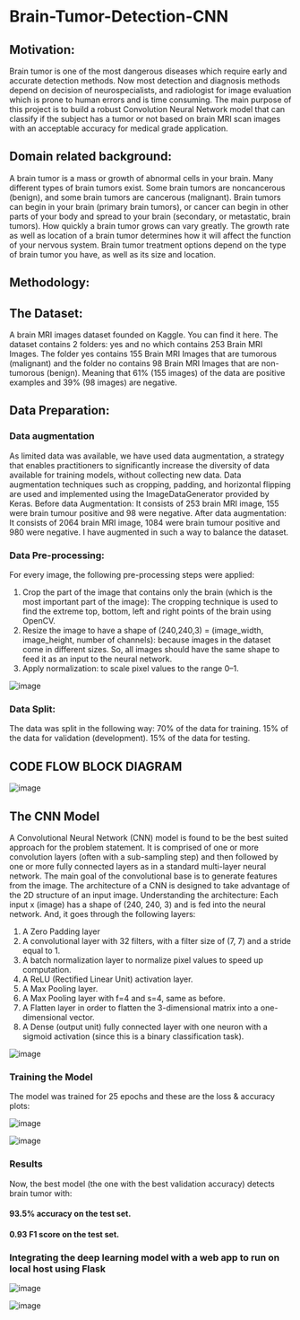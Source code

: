 # Brain-Tumor-Detection-CNN

## Motivation:
Brain tumor is one of the most dangerous diseases which require early and accurate detection methods. Now most detection and diagnosis methods depend on decision of neurospecialists, and radiologist for image evaluation which is prone to human errors and is time consuming. The main purpose of this project is to build a robust Convolution Neural Network model that can classify if the subject has a tumor or not based on brain MRI scan images with an acceptable accuracy for medical grade application.

## Domain related background:
A brain tumor is a mass or growth of abnormal cells in your brain.
Many different types of brain tumors exist. Some brain tumors are noncancerous (benign), and some brain tumors are cancerous (malignant). Brain tumors can begin in your brain (primary brain tumors), or cancer can begin in other parts of your body and spread to your brain (secondary, or metastatic, brain tumors).
How quickly a brain tumor grows can vary greatly. The growth rate as well as location of a brain tumor determines how it will affect the function of your nervous system.
Brain tumor treatment options depend on the type of brain tumor you have, as well as its size and location.

## Methodology:
## The Dataset:
A brain MRI images dataset founded on Kaggle. You can find it here.
The dataset contains 2 folders: yes and no which contains 253 Brain MRI Images. The folder yes contains 155 Brain MRI Images that are tumorous (malignant) and the folder no contains 98 Brain MRI Images that are non-tumorous (benign).
Meaning that 61% (155 images) of the data are positive examples and 39% (98 images) are negative.

## Data Preparation:
### Data augmentation 
As limited data was available, we have used data augmentation, a strategy that enables practitioners to significantly increase the diversity of data available for training models, without collecting new data.
Data augmentation techniques such as cropping, padding, and horizontal flipping are used and implemented using the ImageDataGenerator provided by Keras.
Before data Augmentation:
It consists of 253 brain MRI image, 155 were brain tumour positive and 98 were negative.
After data augmentation:
It consists of 2064 brain MRI image, 1084 were brain tumour positive and 980 were negative.
I have augmented in such a way to balance the dataset.

### Data Pre-processing:
For every image, the following pre-processing steps were applied:
1.	Crop the part of the image that contains only the brain (which is the most important part of the image): The cropping technique is used to find the extreme top, bottom, left and right points of the brain using OpenCV.
2.	Resize the image to have a shape of (240,240,3)
= (image_width, image_height, number of channels): because images in the dataset come in different sizes. So, all images should have the same shape to feed it as an input to the neural network.
3.	Apply normalization: to scale pixel values to the range 0–1.


![image](https://user-images.githubusercontent.com/46301535/118350084-8360f200-b572-11eb-9762-9cb0a8a2dff9.png)

### Data Split:
The data was split in the following way:
70% of the data for training.
15% of the data for validation (development).
15% of the data for testing.

## CODE FLOW BLOCK DIAGRAM

![image](https://user-images.githubusercontent.com/46301535/118350117-adb2af80-b572-11eb-9517-38de61f0a15b.png)

## The CNN Model
A Convolutional Neural Network (CNN) model is found to be the best suited approach for the problem statement. It is comprised of one or more convolution layers (often with a sub-sampling step) and then followed by one or more fully connected layers as in a standard multi-layer neural network. The main goal of the convolutional base is to generate features from the image. The architecture of a CNN is designed to take advantage of the 2D structure of an input image.
Understanding the architecture:
Each input x (image) has a shape of (240, 240, 3) and is fed into the neural network. And, it goes through the following layers:
1.	A Zero Padding layer 
2.	A convolutional layer with 32 filters, with a filter size of (7, 7) and a stride equal to 1.
3.	A batch normalization layer to normalize pixel values to speed up computation.
4.	A ReLU (Rectified Linear Unit) activation layer.
5.	A Max Pooling layer.
6.	A Max Pooling layer with f=4 and s=4, same as before. 
7.	A Flatten layer in order to flatten the 3-dimensional matrix into a one-dimensional vector.
8.	A Dense (output unit) fully connected layer with one neuron with a sigmoid activation (since this is a binary classification task).

![image](https://user-images.githubusercontent.com/46301535/118350143-d470e600-b572-11eb-85d9-09083eed7d98.png)

### Training the Model
The model was trained for 25 epochs and these are the loss & accuracy plots:

![image](https://user-images.githubusercontent.com/46301535/118350156-e3579880-b572-11eb-9ae9-9e405de2d347.png)

![image](https://user-images.githubusercontent.com/46301535/118350163-e9e61000-b572-11eb-9985-486a6cda224f.png)

### Results
Now, the best model (the one with the best validation accuracy) detects brain tumor with:
#### 93.5% accuracy on the test set.
#### 0.93 F1 score on the test set.

### Integrating the deep learning model with a web app to run on local host using Flask
![image](https://user-images.githubusercontent.com/46301535/118350193-0124fd80-b573-11eb-8174-26247c852ea5.png)

![image](https://user-images.githubusercontent.com/46301535/118350200-05e9b180-b573-11eb-9682-2b9d1cd242b4.png)




